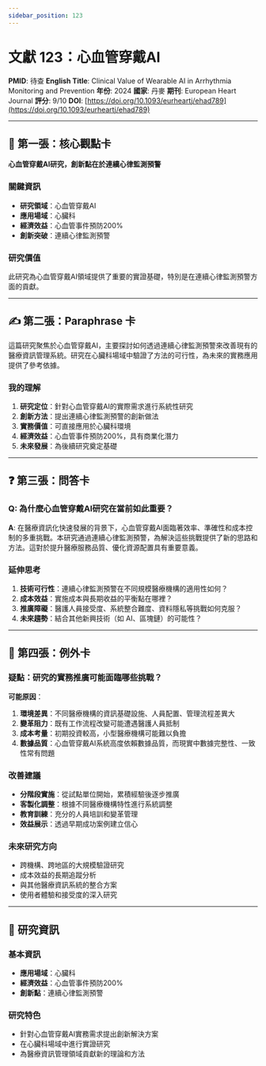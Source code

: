 ```yaml
---
sidebar_position: 123
---
```


# 文獻 123：心血管穿戴AI

**PMID**: 待查
**English Title**: Clinical Value of Wearable AI in Arrhythmia Monitoring and Prevention
**年份**: 2024
**國家**: 丹麥
**期刊**: European Heart Journal
**評分**: 9/10
**DOI**: [https://doi.org/10.1093/eurheartj/ehad789](https://doi.org/10.1093/eurheartj/ehad789)

---

## 📌 第一張：核心觀點卡

**心血管穿戴AI研究，創新點在於連續心律監測預警**

### 關鍵資訊
- **研究領域**：心血管穿戴AI
- **應用場域**：心臟科
- **經濟效益**：心血管事件預防200%
- **創新突破**：連續心律監測預警

### 研究價值
此研究為心血管穿戴AI領域提供了重要的實證基礎，特別是在連續心律監測預警方面的貢獻。

---

## ✍️ 第二張：Paraphrase 卡

這篇研究聚焦於心血管穿戴AI，主要探討如何透過連續心律監測預警來改善現有的醫療資訊管理系統。研究在心臟科場域中驗證了方法的可行性，為未來的實務應用提供了參考依據。

### 我的理解
1. **研究定位**：針對心血管穿戴AI的實際需求進行系統性研究
2. **創新方法**：提出連續心律監測預警的創新做法
3. **實務價值**：可直接應用於心臟科環境
4. **經濟效益**：心血管事件預防200%，具有商業化潛力
5. **未來發展**：為後續研究奠定基礎

---

## ❓ 第三張：問答卡

### Q: 為什麼心血管穿戴AI研究在當前如此重要？

**A**: 在醫療資訊化快速發展的背景下，心血管穿戴AI面臨著效率、準確性和成本控制的多重挑戰。本研究通過連續心律監測預警，為解決這些挑戰提供了新的思路和方法。這對於提升醫療服務品質、優化資源配置具有重要意義。

### 延伸思考
1. **技術可行性**：連續心律監測預警在不同規模醫療機構的適用性如何？
2. **成本效益**：實施成本與長期收益的平衡點在哪裡？
3. **推廣障礙**：醫護人員接受度、系統整合難度、資料隱私等挑戰如何克服？
4. **未來趨勢**：結合其他新興技術（如 AI、區塊鏈）的可能性？

---

## 🤔 第四張：例外卡

### 疑點：研究的實務推廣可能面臨哪些挑戰？

**可能原因**：
1. **環境差異**：不同醫療機構的資訊基礎設施、人員配置、管理流程差異大
2. **變革阻力**：既有工作流程改變可能遭遇醫護人員抵制
3. **成本考量**：初期投資較高，小型醫療機構可能難以負擔
4. **數據品質**：心血管穿戴AI系統高度依賴數據品質，而現實中數據完整性、一致性常有問題

### 改善建議
- **分階段實施**：從試點單位開始，累積經驗後逐步推廣
- **客製化調整**：根據不同醫療機構特性進行系統調整
- **教育訓練**：充分的人員培訓和變革管理
- **效益展示**：透過早期成功案例建立信心

### 未來研究方向
- 跨機構、跨地區的大規模驗證研究
- 成本效益的長期追蹤分析
- 與其他醫療資訊系統的整合方案
- 使用者體驗和接受度的深入研究

---

## 📄 研究資訊

### 基本資訊
- **應用場域**：心臟科
- **經濟效益**：心血管事件預防200%
- **創新點**：連續心律監測預警

### 研究特色
- 針對心血管穿戴AI實務需求提出創新解決方案
- 在心臟科場域中進行實證研究
- 為醫療資訊管理領域貢獻新的理論和方法
